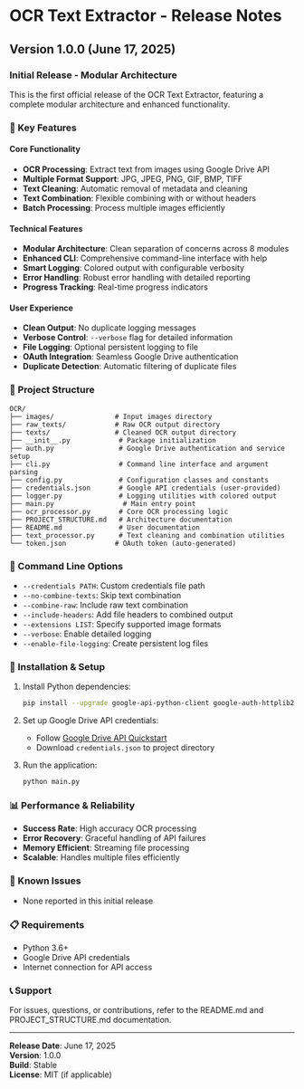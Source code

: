 # OCR Text Extractor - Release Notes

## Version 1.0.0 (June 17, 2025)

### Initial Release - Modular Architecture

This is the first official release of the OCR Text Extractor, featuring a complete modular architecture and enhanced functionality.

### 🚀 Key Features

#### Core Functionality

- **OCR Processing**: Extract text from images using Google Drive API
- **Multiple Format Support**: JPG, JPEG, PNG, GIF, BMP, TIFF
- **Text Cleaning**: Automatic removal of metadata and cleaning
- **Text Combination**: Flexible combining with or without headers
- **Batch Processing**: Process multiple images efficiently

#### Technical Features

- **Modular Architecture**: Clean separation of concerns across 8 modules
- **Enhanced CLI**: Comprehensive command-line interface with help
- **Smart Logging**: Colored output with configurable verbosity
- **Error Handling**: Robust error handling with detailed reporting
- **Progress Tracking**: Real-time progress indicators

#### User Experience

- **Clean Output**: No duplicate logging messages
- **Verbose Control**: `--verbose` flag for detailed information
- **File Logging**: Optional persistent logging to file
- **OAuth Integration**: Seamless Google Drive authentication
- **Duplicate Detection**: Automatic filtering of duplicate files

### 📁 Project Structure

```
OCR/
├── images/               # Input images directory
├── raw_texts/            # Raw OCR output directory
├── texts/                # Cleaned OCR output directory
├── __init__.py            # Package initialization
├── auth.py                # Google Drive authentication and service setup
├── cli.py                 # Command line interface and argument parsing
├── config.py              # Configuration classes and constants
├── credentials.json       # Google API credentials (user-provided)
├── logger.py              # Logging utilities with colored output
├── main.py                 # Main entry point
├── ocr_processor.py       # Core OCR processing logic
├── PROJECT_STRUCTURE.md   # Architecture documentation
├── README.md              # User documentation
├── text_processor.py      # Text cleaning and combination utilities
└── token.json            # OAuth token (auto-generated)
```

### 🎯 Command Line Options

- `--credentials PATH`: Custom credentials file path
- `--no-combine-texts`: Skip text combination
- `--combine-raw`: Include raw text combination
- `--include-headers`: Add file headers to combined output
- `--extensions LIST`: Specify supported image formats
- `--verbose`: Enable detailed logging
- `--enable-file-logging`: Create persistent log files

### 🔧 Installation & Setup

1. Install Python dependencies:

   ```bash
   pip install --upgrade google-api-python-client google-auth-httplib2 google-auth-oauthlib oauth2client
   ```

2. Set up Google Drive API credentials:

   - Follow [Google Drive API Quickstart](https://developers.google.com/workspace/drive/api/quickstart/python)
   - Download `credentials.json` to project directory

3. Run the application:
   ```bash
   python main.py
   ```

### 📊 Performance & Reliability

- **Success Rate**: High accuracy OCR processing
- **Error Recovery**: Graceful handling of API failures
- **Memory Efficient**: Streaming file processing
- **Scalable**: Handles multiple files efficiently

### 🐛 Known Issues

- None reported in this initial release

### 📋 Requirements

- Python 3.6+
- Google Drive API credentials
- Internet connection for API access

### 📞 Support

For issues, questions, or contributions, refer to the README.md and PROJECT_STRUCTURE.md documentation.

---

**Release Date**: June 17, 2025  
**Version**: 1.0.0  
**Build**: Stable  
**License**: MIT (if applicable)
